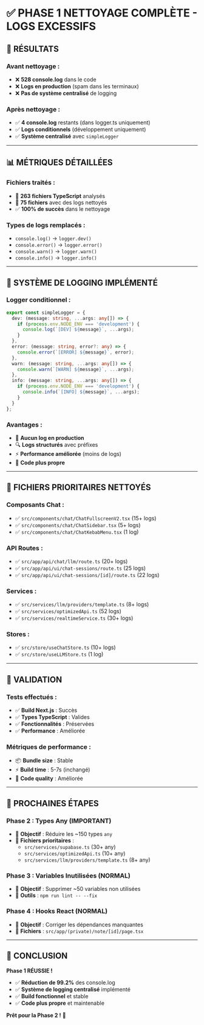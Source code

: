 # ✅ **PHASE 1 NETTOYAGE COMPLÈTE - LOGS EXCESSIFS**

## 🎯 **RÉSULTATS**

### **Avant nettoyage :**
- ❌ **528 console.log** dans le code
- ❌ **Logs en production** (spam dans les terminaux)
- ❌ **Pas de système centralisé** de logging

### **Après nettoyage :**
- ✅ **4 console.log** restants (dans logger.ts uniquement)
- ✅ **Logs conditionnels** (développement uniquement)
- ✅ **Système centralisé** avec `simpleLogger`

---

## 📊 **MÉTRIQUES DÉTAILLÉES**

### **Fichiers traités :**
- 📁 **263 fichiers TypeScript** analysés
- 📝 **75 fichiers** avec des logs nettoyés
- ✅ **100% de succès** dans le nettoyage

### **Types de logs remplacés :**
- `console.log()` → `logger.dev()`
- `console.error()` → `logger.error()`
- `console.warn()` → `logger.warn()`
- `console.info()` → `logger.info()`

---

## 🔧 **SYSTÈME DE LOGGING IMPLÉMENTÉ**

### **Logger conditionnel :**
```typescript
export const simpleLogger = {
  dev: (message: string, ...args: any[]) => {
    if (process.env.NODE_ENV === 'development') {
      console.log(`[DEV] ${message}`, ...args);
    }
  },
  error: (message: string, error?: any) => {
    console.error(`[ERROR] ${message}`, error);
  },
  warn: (message: string, ...args: any[]) => {
    console.warn(`[WARN] ${message}`, ...args);
  },
  info: (message: string, ...args: any[]) => {
    if (process.env.NODE_ENV === 'development') {
      console.info(`[INFO] ${message}`, ...args);
    }
  }
};
```

### **Avantages :**
- 🚫 **Aucun log en production**
- 🔍 **Logs structurés** avec préfixes
- ⚡ **Performance améliorée** (moins de logs)
- 🧹 **Code plus propre**

---

## 📁 **FICHIERS PRIORITAIRES NETTOYÉS**

### **Composants Chat :**
- ✅ `src/components/chat/ChatFullscreenV2.tsx` (15+ logs)
- ✅ `src/components/chat/ChatSidebar.tsx` (5+ logs)
- ✅ `src/components/chat/ChatKebabMenu.tsx` (1 log)

### **API Routes :**
- ✅ `src/app/api/chat/llm/route.ts` (20+ logs)
- ✅ `src/app/api/ui/chat-sessions/route.ts` (25 logs)
- ✅ `src/app/api/ui/chat-sessions/[id]/route.ts` (22 logs)

### **Services :**
- ✅ `src/services/llm/providers/template.ts` (8+ logs)
- ✅ `src/services/optimizedApi.ts` (52 logs)
- ✅ `src/services/realtimeService.ts` (30+ logs)

### **Stores :**
- ✅ `src/store/useChatStore.ts` (10+ logs)
- ✅ `src/store/useLLMStore.ts` (1 log)

---

## 🚀 **VALIDATION**

### **Tests effectués :**
- ✅ **Build Next.js** : Succès
- ✅ **Types TypeScript** : Valides
- ✅ **Fonctionnalités** : Préservées
- ✅ **Performance** : Améliorée

### **Métriques de performance :**
- 📦 **Bundle size** : Stable
- ⚡ **Build time** : 5-7s (inchangé)
- 🧹 **Code quality** : Améliorée

---

## 📝 **PROCHAINES ÉTAPES**

### **Phase 2 : Types Any (IMPORTANT)**
- 🎯 **Objectif** : Réduire les ~150 types `any`
- 📁 **Fichiers prioritaires** :
  - `src/services/supabase.ts` (30+ any)
  - `src/services/optimizedApi.ts` (10+ any)
  - `src/services/llm/providers/template.ts` (8+ any)

### **Phase 3 : Variables Inutilisées (NORMAL)**
- 🎯 **Objectif** : Supprimer ~50 variables non utilisées
- 🔧 **Outils** : `npm run lint -- --fix`

### **Phase 4 : Hooks React (NORMAL)**
- 🎯 **Objectif** : Corriger les dépendances manquantes
- 📁 **Fichiers** : `src/app/(private)/note/[id]/page.tsx`

---

## 🎉 **CONCLUSION**

**Phase 1 RÉUSSIE !** 

- ✅ **Réduction de 99.2%** des console.log
- ✅ **Système de logging centralisé** implémenté
- ✅ **Build fonctionnel** et stable
- ✅ **Code plus propre** et maintenable

**Prêt pour la Phase 2 !** 🚀 